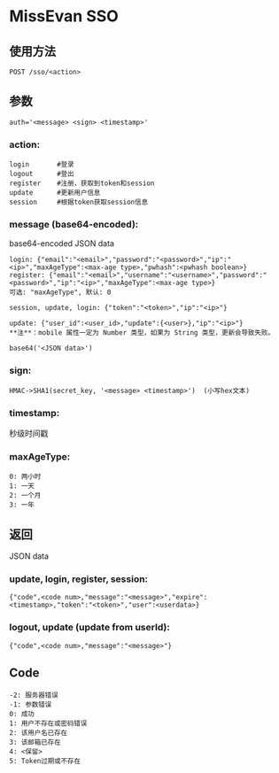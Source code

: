 # MissEvan SSO

## 使用方法

```
POST /sso/<action>
```

## 参数

```
auth='<message> <sign> <timestamp>'
```

### action:

```
login		#登录
logout		#登出
register	#注册，获取到token和session
update		#更新用户信息
session		#根据token获取session信息
```

### message (base64-encoded):

base64-encoded JSON data

```
login: {"email":"<email>","password":"<password>","ip":"<ip>","maxAgeType":<max-age type>,"pwhash":<pwhash boolean>}
register: {"email":"<email>","username":"<username>","password":"<password>","ip":"<ip>","maxAgeType":<max-age type>}
可选: "maxAgeType", 默认: 0

session, update, login: {"token":"<token>","ip":"<ip>"}

update: {"user_id":<user_id>,"update":{<user>},"ip":"<ip>"}
**注**：mobile 属性一定为 Number 类型，如果为 String 类型，更新会导致失败。

base64('<JSON data>')
```

### sign:

```
HMAC->SHA1(secret_key, '<message> <timestamp>')  (小写hex文本)
```

### timestamp:

秒级时间戳

### maxAgeType:

```
0: 两小时
1: 一天
2: 一个月
3: 一年
```

## 返回

JSON data

### update, login, register, session:

```
{"code",<code num>,"message":"<message>","expire":<timestamp>,"token":"<token>","user":<userdata>}
```

### logout, update (update from userId):

```
{"code",<code num>,"message":"<message>"}
```

## Code

```
-2: 服务器错误
-1: 参数错误
0: 成功
1: 用户不存在或密码错误
2: 该用户名已存在
3: 该邮箱已存在
4: <保留>
5: Token过期或不存在
```
